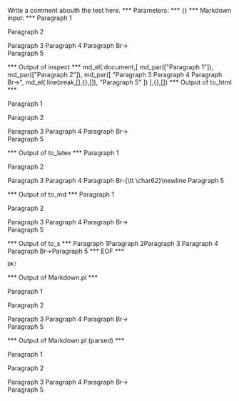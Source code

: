Write a comment abouth the test here.
*** Parameters: ***
{}
*** Markdown input: ***
Paragraph 1

Paragraph 2


Paragraph 3
Paragraph 4
Paragraph Br->  
Paragraph 5


*** Output of inspect ***
md_el(:document,[
	md_par(["Paragraph 1"]),
	md_par(["Paragraph 2"]),
	md_par([
		"Paragraph 3 Paragraph 4 Paragraph Br->",
		md_el(:linebreak,[],{},[]),
		"Paragraph 5"
	])
],{},[])
*** Output of to_html ***

<p>Paragraph 1</p>

<p>Paragraph 2</p>

<p>Paragraph 3 Paragraph 4 Paragraph Br-&gt;<br />Paragraph 5</p>

*** Output of to_latex ***
Paragraph 1

Paragraph 2

Paragraph 3 Paragraph 4 Paragraph Br-{\tt \char62}\newline Paragraph 5


*** Output of to_md ***
Paragraph 1

Paragraph 2

Paragraph 3 Paragraph 4 Paragraph Br->  
Paragraph 5


*** Output of to_s ***
Paragraph 1Paragraph 2Paragraph 3 Paragraph 4 Paragraph Br->Paragraph 5
*** EOF ***



	OK!



*** Output of Markdown.pl ***
<p>Paragraph 1</p>

<p>Paragraph 2</p>

<p>Paragraph 3
Paragraph 4
Paragraph Br-> <br />
Paragraph 5</p>

*** Output of Markdown.pl (parsed) ***
<p>Paragraph 1</p
    ><p>Paragraph 2</p
    ><p>Paragraph 3
Paragraph 4
Paragraph Br-> <br
      />
Paragraph 5</p
  >
